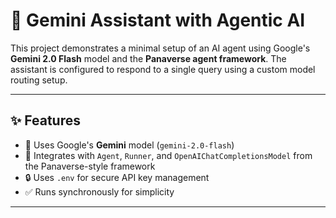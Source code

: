 # 🤖 Gemini Assistant with Agentic AI

This project demonstrates a minimal setup of an AI agent using Google's **Gemini 2.0 Flash** model and the **Panaverse agent framework**. The assistant is configured to respond to a single query using a custom model routing setup.

---

## ✨ Features

- 🧠 Uses Google's **Gemini** model (`gemini-2.0-flash`)
- 🧩 Integrates with `Agent`, `Runner`, and `OpenAIChatCompletionsModel` from the Panaverse-style framework
- 🔒 Uses `.env` for secure API key management
- ✅ Runs synchronously for simplicity

---
